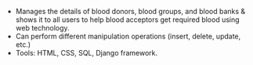 - Manages the details of blood donors, blood groups, and blood banks & shows it to all users to help blood acceptors 
get required blood using web technology.
- Can perform different manipulation operations (insert, delete, update, etc.)
- Tools: HTML, CSS, SQL, Django framework.
